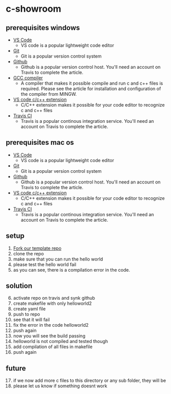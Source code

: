# c-showroom

## prerequisites windows
- [VS Code](https://code.visualstudio.com/download)
    - VS code is a popular lightweight code editor
- [Git](https://git-scm.com/)
    - Git is a popular version control system
- [Github](https://github.com/)
    - Github is a popular version control host. You'll need an account on Travis to complete the article. 
- [GCC compiler](http://www.codebind.com/cprogramming/install-mingw-windows-10-gcc/)
    - A compiler that makes it possible compile and run c and c++ files is required. Please see the article for installation and configuration of the compiler from MINGW.  
- [VS code c/c++ extension](https://marketplace.visualstudio.com/items?itemName=ms-vscode.cpptools)
    - C/C++ extension makes it possible for your code editor to recognize c and c++ files
- [Travis CI](https://travis-ci.org/)
    - Travis is a popular continous integration service. You'll need an account on Travis to complete the article.

## prerequisites mac os
- [VS Code](https://code.visualstudio.com/download)
    - VS code is a popular lightweight code editor
- [Git](https://git-scm.com/)
    - Git is a popular version control system
- [Github](https://github.com/)
    - Github is a popular version control host. You'll need an account on Travis to complete the article. 
- [VS code c/c++ extension](https://marketplace.visualstudio.com/items?itemName=ms-vscode.cpptools)
    - C/C++ extension makes it possible for your code editor to recognize c and c++ files
- [Travis CI](https://travis-ci.org/)
    - Travis is a popular continous integration service. You'll need an account on Travis to complete the article. 

## setup
1. [Fork our template repo](https://github.com/KarlWestgardh/c-showroom/fork)
2. clone the repo
3. make sure that you can run the hello world
4. please test the hello world fail
5. as you can see, there is a compilation error in the code.

## solution
6. activate repo on travis and synk github
7. create makefile with only helloworld2
8. create yaml file
9. push to repo
10. see that it will fail 
11. fix the error in the code helloworld2
12. push again
13. now you will see the build passing
14. helloworld is not compiled and tested though
15. add compilation of all files in makefile 
16. push again

## future
17. if we now add more c files to this directory or any sub folder, they will be 
18. please let us know if something doesnt work

